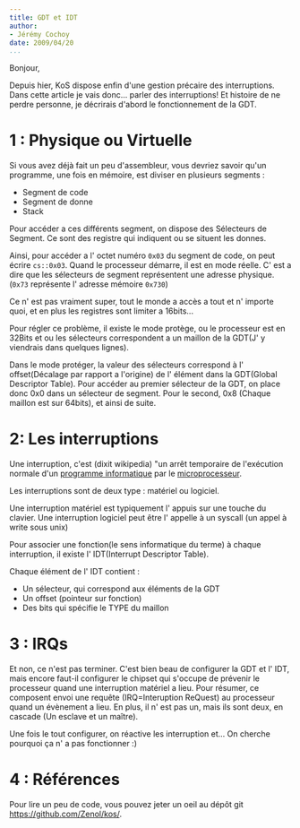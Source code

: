 ```yaml
---
title: GDT et IDT
author:
- Jérémy Cochoy
date: 2009/04/20
...
```


Bonjour,

Depuis hier, KoS dispose enfin d'une gestion précaire des interruptions.
Dans cette article je vais donc... parler des interruptions!
Et histoire de ne perdre personne, je décrirais d'abord le fonctionnement de la
GDT.

1 : Physique ou Virtuelle
=========================

Si vous avez déjà fait un peu d'assembleur, vous devriez savoir qu'un programme,
une fois en mémoire, est diviser en plusieurs segments :

 * Segment de code
 * Segment de donne
 * Stack

Pour accéder a ces différents segment, on dispose des Sélecteurs de Segment.
Ce sont des registre qui indiquent ou se situent les donnes.

Ainsi, pour accéder a l' octet numéro `0x03` du segment de code,
on peut écrire `cs::0x03`.
Quand le processeur démarre, il est en mode réelle.
C' est a dire que les sélecteurs de segment représentent une adresse physique.
(`0x73` représente l' adresse mémoire `0x730`)

Ce n' est pas vraiment super, tout le monde a accès a tout et n' importe quoi,
et en plus les registres sont limiter a 16bits...

Pour régler ce problème, il existe le mode protège,
ou le processeur est en 32Bits et ou les sélecteurs correspondent a un maillon
 de la GDT(J' y viendrais dans quelques lignes).

Dans le mode protéger, la valeur des sélecteurs correspond à
l' offset(Décalage par rapport a l'origine) de l' élément dans
la GDT(Global Descriptor Table).
Pour accéder au premier sélecteur de la GDT, on place donc 0x0 dans
un sélecteur de segment.
Pour le second, 0x8 (Chaque maillon est sur 64bits), et ainsi de suite.

2: Les interruptions
====================

Une interruption, c'est (dixit wikipedia) "un arrêt temporaire de
l'exécution normale d'un
[programme informatique](http://fr.wikipedia.org/wiki/Programme_informatique)
par le [microprocesseur](http://fr.wikipedia.org/wiki/Microprocesseur).

Les interruptions sont de deux type : matériel ou logiciel.

Une interruption matériel est typiquement l' appuis sur une touche du clavier.
Une interruption logiciel peut être l' appelle à
un syscall (un appel à write sous unix)

Pour associer une fonction(le sens informatique du terme) à chaque
interruption, il existe l' IDT(Interrupt Descriptor Table).

Chaque élément de l' IDT contient :

 * Un sélecteur, qui correspond aux éléments de la GDT
 * Un offset (pointeur sur fonction)
 * Des bits qui spécifie le TYPE du maillon

3 : IRQs
========

Et non, ce n'est pas terminer. C'est bien beau de configurer la GDT et l' IDT,
mais encore faut-il configurer le chipset qui s'occupe de prévenir le processeur
quand une interruption matériel a lieu.
Pour résumer, ce composent envoi une requête (IRQ=Interuption ReQuest)
au processeur quand un évènement a lieu.
En plus, il n' est pas un, mais ils sont deux, en cascade (Un esclave et un maître).

Une fois le tout configurer, on réactive les interruption et...
On cherche pourquoi ça n' a pas fonctionner :)

4 : Références
==============

Pour lire un peu de code, vous pouvez jeter un oeil au dépôt
 git <https://github.com/Zenol/kos/>.
